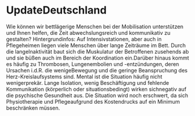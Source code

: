 # UpdateDeutschland
Wie können wir bettlägerige Menschen bei der Mobilisation unterstützen und Ihnen helfen, die Zeit abwechslungsreich und kommunikativ zu gestalten?  Hintergrundinfos: Auf Intensivstationen, aber auch in Pflegeheimen liegen viele Menschen über lange Zeiträume im Bett. Durch die langeInaktivität baut sich die Muskulatur der Betroffenen zusehends ab und sie büßen auch im Bereich der Koordination ein.Darüber hinaus kommt es häufig zu Thrombosen, Lungenembolien und -entzündungen, deren Ursachen i.d.R. die wenigeBewegung und die geringe Beanspruchung des Herz-Kreislaufsystems sind. Mental ist die Situation häufig nicht wenigerprekär. Lange Isolation, wenig Beschäftigung und fehlende Kommunikation (körperlich oder situationsbedingt) wirken sichnegativ auf die psychische Gesundheit aus. Die Situation wird noch erschwert, da sich Physiotherapie und Pflegeaufgrund des Kostendrucks auf ein Minimum beschränken müssen.
